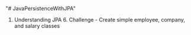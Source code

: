 "# JavaPersistenceWithJPA" 
1. Understanding JPA	6. Challenge - Create simple employee, company, and salary classes
